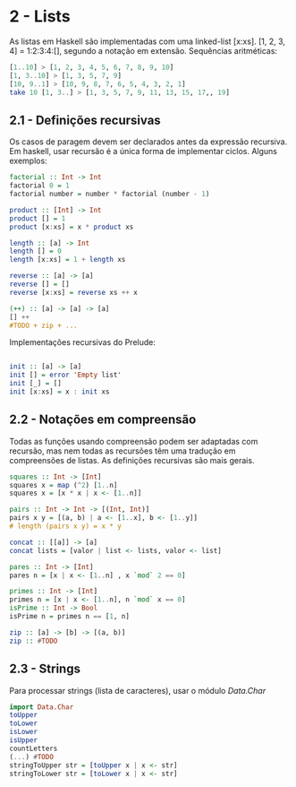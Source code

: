 # 2  - Lists

As listas em Haskell são implementadas com uma linked-list [x:xs]. [1, 2, 3, 4] = 1:2:3:4:[], segundo a notação em extensão. Sequências aritméticas:

```Haskell
[1..10] > [1, 2, 3, 4, 5, 6, 7, 8, 9, 10]
[1, 3..10] > [1, 3, 5, 7, 9]
[10, 9..1] > [10, 9, 8, 7, 6, 5, 4, 3, 2, 1]
take 10 [1, 3..] > [1, 3, 5, 7, 9, 11, 13, 15, 17,, 19]
```

## 2.1 - Definições recursivas

Os casos de paragem devem ser declarados antes da expressão recursiva. Em haskell, usar recursão é a única forma de implementar ciclos. Alguns exemplos:

```Haskell
factorial :: Int -> Int
factorial 0 = 1
factorial number = number * factorial (number - 1)

product :: [Int] -> Int
product [] = 1
product [x:xs] = x * product xs

length :: [a] -> Int
length [] = 0
length [x:xs] = 1 + length xs

reverse :: [a] -> [a]
reverse [] = []
reverse [x:xs] = reverse xs ++ x

(++) :: [a] -> [a] -> [a]
[] ++
#TODO + zip + ...

```

Implementações recursivas do Prelude:

```Haskell

init :: [a] -> [a]
init [] = error 'Empty list'
init [_] = []
init [x:xs] = x : init xs
```

## 2.2 - Notações em compreensão

Todas as funções usando compreensão podem ser adaptadas com recursão, mas nem todas as recursões têm uma tradução em compreensões de listas. As definições recursivas são mais gerais.

```Haskell
squares :: Int -> [Int]
squares x = map (^2) [1..n]
squares x = [x * x | x <- [1..n]]

pairs :: Int -> Int -> [(Int, Int)]
pairs x y = [(a, b) | a <- [1..x], b <- [1..y]]
# length (pairs x y) = x * y

concat :: [[a]] -> [a]
concat lists = [valor | list <- lists, valor <- list]

pares :: Int -> [Int]
pares n = [x | x <- [1..n] , x `mod` 2 == 0]

primes :: Int -> [Int]
primes n = [x | x <- [1..n], n `mod` x == 0]
isPrime :: Int -> Bool
isPrime n = primes n == [1, n]

zip :: [a] -> [b] -> [(a, b)]
zip :: #TODO
```

## 2.3 - Strings

Para processar strings (lista de caracteres), usar o módulo *Data.Char*

```Haskell
import Data.Char
toUpper
toLower
isLower
isUpper
countLetters
(...) #TODO
stringToUpper str = [toUpper x | x <- str]
stringToLower str = [toLower x | x <- str]
```
